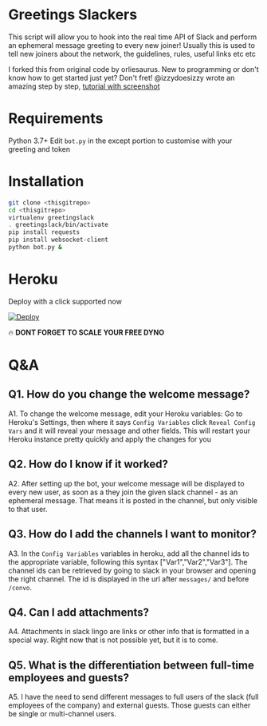 # Greetings Slackers
This script will allow you to hook into the real time API of Slack and perform an ephemeral message greeting to every new joiner! Usually this is used to tell new joiners about the network, the guidelines, rules, useful links etc etc

I forked this from original code by orliesaurus. New to programming or don't know how to get started just yet? Don't fret! @izzydoesizzy wrote an amazing step by step, [tutorial with screenshot](https://medium.com/@izzydoesizzy/create-a-slack-bot-that-privately-greets-new-users-in-5-easy-steps-a38eabeabcb5)

# Requirements
Python 3.7+
Edit `bot.py` in the except portion to customise with your greeting and token

# Installation
```bash
git clone <thisgitrepo>
cd <thisgitrepo>
virtualenv greetingslack
. greetingslack/bin/activate
pip install requests
pip install websocket-client
python bot.py &
```

# Heroku
Deploy with a click supported now

[![Deploy](https://www.herokucdn.com/deploy/button.png)](https://heroku.com/deploy)

🔥 **DONT FORGET TO SCALE YOUR FREE DYNO**

# Q&A

## Q1. How do you change the welcome message?
A1.
To change the welcome message, edit your Heroku variables:
Go to Heroku's Settings, then  where it says `Config Variables` click `Reveal Config Vars` and it will reveal your message and other fields.  This will restart your Heroku instance pretty quickly and apply the changes for you

## Q2. How do I know if it worked?
A2.
After setting up the bot, your welcome message will be displayed to every new user, as soon as a they join the given slack channel - as an ephemeral message. That means it is posted in the channel, but only visible to that user.

## Q3. How do I add the channels I want to monitor?
A3.
In the `Config Variables` variables in heroku, add all the channel ids to the appropriate variable, following this syntax ["Var1","Var2","Var3"]. The channel ids can be retrieved by going to slack in your browser and opening the right channel. The id is displayed in the url after `messages/` and before `/convo`.

## Q4. Can I add attachments?
A4.
Attachments in slack lingo are links or other info that is formatted in a special way. Right now that is not possible yet, but it is to come.

## Q5. What is the differentiation between full-time employees and guests?
A5.
I have the need to send different messages to full users of the slack (full employees of the company) and external guests. Those guests can either be single or multi-channel users.